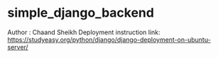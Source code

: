 # simple_django_backend
Author : Chaand Sheikh
Deployment instruction link: https://studyeasy.org/python/django/django-deployment-on-ubuntu-server/
